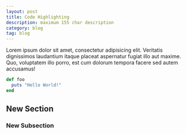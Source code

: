 ```yaml
---
layout: post
title: Code Highlighting
description: maximum 155 char description
category: blog
tag: blog
---
```


Lorem ipsum dolor sit amet, consectetur adipisicing elit. Veritatis dignissimos laudantium itaque placeat aspernatur fugiat illo aut maxime. Quo, voluptatem illo porro, est cum dolorum tempora facere sed autem accusamus!

```ruby
def foo
  puts "Hello World!"
end
```

<span id="excerpt"></span>

## New Section

### New Subsection
